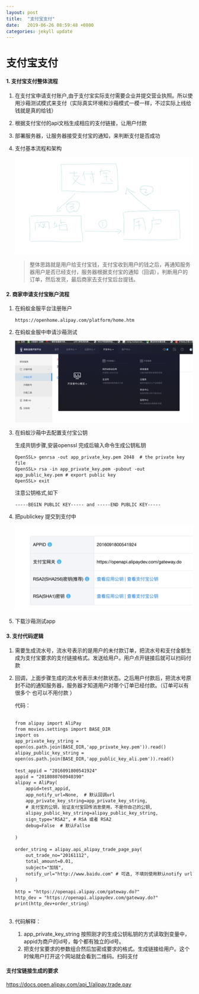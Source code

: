 ```yaml
---
layout: post
title:  "支付宝支付"
date:   2019-06-26 08:59:48 +0800
categories: jekyll update
---
```




# 支付宝支付

#### 1. 支付宝支付整体流程

1. 在支付宝申请支付账户,由于支付宝实际支付需要企业并提交营业执照。所以使用沙葙测试模式来支付（实际真实环境和沙葙模式一模一样，不过实际上线给钱就是真的给钱）

2. 根据支付宝付的api文档生成相应的支付链接，让用户付款

3. 部署服务器，让服务器接受支付宝的通知，来判断支付是否成功

4. 支付基本流程和架构

	<img src="pics/31_1.png">
	
	> 整体思路就是用户给支付宝钱，支付宝收到用户的钱之后，再通知服务器用户是否已经支付，服务器根据支付宝的通知（回调），判断用户的订单，然后发货，最后商家去支付宝后台提钱。
	
#### 2. 商家申请支付宝账户流程

1. 在蚂蚁金服平台注册账户

	```
	https://openhome.alipay.com/platform/home.htm
	```
	
2. 在蚂蚁金服中申请沙葙测试

	<img src="pics/31_2.png">
	
3. 在蚂蚁沙葙中去配置支付宝公钥

	生成共钥步骤,安装openssl 完成后输入命令生成公钥私钥
	
	```
	OpenSSL> genrsa -out app_private_key.pem 2048  # the private key file
	OpenSSL> rsa -in app_private_key.pem -pubout -out app_public_key.pem # export public key
	OpenSSL> exit
	```
	
	注意公钥格式,如下
	
	```
	-----BEGIN PUBLIC KEY----- and -----END PUBLIC KEY-----
	```
	
4. 把publickey 提交到支付中

	<img src="pics/31_3.png">
	
5. 下载沙葙测试app

#### 3. 支付代码逻辑

1. 需要生成流水号，流水号表示的是用户的未付款订单，把流水号和支付金额生成为支付宝要求的支付链接格式。发送给用户。用户点开链接后就可以扫码付款

2. 回调，上面步骤生成的流水号表示未付款状态。之后用户付款后，把流水号原封不动的通知服务器，服务器才知道用户对哪个订单已经付款。（订单可以有很多个 也可以不用付款 ）

	代码：

	```
	
	from alipay import AliPay
	from movies.settings import BASE_DIR
	import os
	app_private_key_string = open(os.path.join(BASE_DIR,'app_private_key.pem')).read()
	alipay_public_key_string = open(os.path.join(BASE_DIR,'app_public_key_ali.pem')).read()
	
	test_appid = "2016091800541924"
	appid = "2018080760940390"
	alipay = AliPay(
	    appid=test_appid,
	    app_notify_url=None,  # 默认回调url
	    app_private_key_string=app_private_key_string,
	    # 支付宝的公钥，验证支付宝回传消息使用，不是你自己的公钥,
	    alipay_public_key_string=alipay_public_key_string,
	    sign_type="RSA2", # RSA 或者 RSA2
	    debug=False  # 默认Fallse
	
	)
	
	order_string = alipay.api_alipay_trade_page_pay(
	    out_trade_no="20161112",
	    total_amount=0.01,
	    subject="加钱",
	    notify_url="http://www.baidu.com" # 可选, 不填则使用默认notify url
	)
	
	http = "https://openapi.alipay.com/gateway.do?"
	http_dev = "https://openapi.alipaydev.com/gateway.do?"
	print(http_dev+order_string)
	
	
	```
	
3. 代码解释：

	1. app_private_key_string 按照刚才的生成公钥私钥的方式读取到变量中， appid为商户的id号，每个都有独立的id号。
	2. 把支付宝要求的参数组合然后加密成要求的格式。生成链接给用户。这个时候用户打开这个网站就会看到二维码。扫码支付

#### 支付宝链接生成的要求


https://docs.open.alipay.com/api_1/alipay.trade.pay



